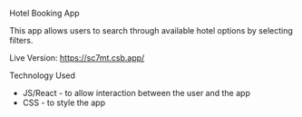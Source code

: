 Hotel Booking App

This app allows users to search through available hotel options by selecting filters.

Live Version: https://sc7mt.csb.app/

Technology Used

- JS/React - to allow interaction between the user and the app
- CSS - to style the app
